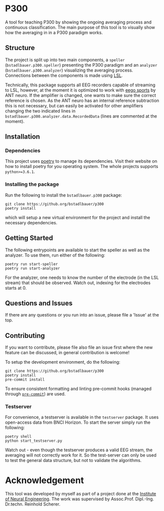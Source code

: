 # P300
A tool for teaching P300 by showing the ongoing averaging process and continuous classification. The main purpose
of this tool is to visually show how the averaging in in a P300 paradigm works.

## Structure
The project is split up into two main components, a `speller` (`bstadlbauer.p300.speller`) presenting the P300 paradigm
and an `analyzer` (`bstadlbauer.p300.analyzer`) visualizing the averaging process.
Connections between the components is made using [LSL](https://github.com/sccn/labstreaminglayer).

Technically, this package supports all EEG recorders capable of streaming to LSL, however, at the moment
it is optimized to work with [eego sports](https://www.ant-neuro.com/products/eego_sports) by ANT neuro. If the
amplifier is changed, one wants to make sure the correct reference is chosen. As the ANT neuro has an internal
reference subtraction this is not necessary, but can easily be activated for other amplifiers changing the two
indicated lines in `bstadlbauer.p300.analyzer.data.RecordedData` (lines are commented at the moment).

## Installation

### Dependencies
This project uses [poetry](https://python-poetry.org/) to manage its dependencies. Visit their website on how to install
poetry for you operating system. The whole projects supports `python>=3.6.1`.

### Installing the package
Run the following to install the `bstadlbauer.p300` package:
```
git clone https://github.org/bstadlbauer/p300
poetry install
```
which will setup a new virtual environment for the project and install the necessary dependencies.

## Getting Started
The following entrypoints are available to start the speller as well as the analyzer. To use them, run either of
the following:
```
poetry run start-speller
poetry run start-analyzer
```
For the analyzer, one needs to know the number of the electrode (in the LSL stream) that
should be observed. Watch out, indexing for the electrodes starts at 0.

## Questions and Issues
If there are any questions or you run into an issue, please file a 'Issue' at the top.

## Contributing
If you want to contribute, please file also file an issue first where the new feature can be discussed, in general
contribution is welcome!

To setup the development environment, do the following:
```
git clone https://github.org/bstadlbauer/p300
poetry install
pre-commit install
```
To ensure consistent formatting and linting pre-commit hooks (managed through [`pre-commit`](https://pre-commit.com/))
are used.

### Testserver
For convenience, a testserver is available in the `testserver` package. It uses open-access data from BNCI Horizon. To
start the server simply run the following:
```
poetry shell
python start_testserver.py
```
Watch out - even though the testserver produces a valid EEG stream, the averaging will not correctly work for it. So
the test-server can only be used to test the general data structure, but not to validate the algorithms.

# Acknowledgement
This tool was developed by myself as part of a project done at the
[Institute of Neural Engineering](https://www.tugraz.at/institutes/ine/home/).
The work was supervised by Assoc.Prof. Dipl.-Ing. Dr.techn. Reinhold Scherer.
